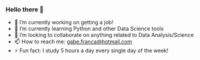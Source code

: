 ### Hello there 👋

- 🔭 I’m currently working on getting a job!
- 🌱 I’m currently learning Python and other Data Science tools
- 👯 I’m looking to collaborate on anything related to Data Analysis/Science
- 📫 How to reach me: gabe.franca@hotmail.com
- ⚡ Fun fact: I study 5 hours a day every single day of the week!

<!--
**Gabiwars/Gabiwars** is a ✨ _special_ ✨ repository because its `README.md` (this file) appears on your GitHub profile.

Here are some ideas to get you started:

- 🔭 I’m currently working on ...
- 🌱 I’m currently learning ...
- 👯 I’m looking to collaborate on ...
- 🤔 I’m looking for help with ...
- 💬 Ask me about ...
- 📫 How to reach me: ...
- 😄 Pronouns: ...
- ⚡ Fun fact: ...
-->
